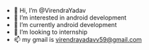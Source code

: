 - 👋 Hi, I’m @VirendraYadav
- 👀 I’m interested in android development  
- 🌱 I’m currently android development
- 💞️ I’m looking to internship
- 📫 my gmail is   virendrayadavv59@gmail.com

<!---
VirendraYadav1234/VirendraYadav1234 is a ✨ special ✨ repository because its `README.md` (this file) appears on your GitHub profile.
You can click the Preview link to take a look at your changes.
--->
